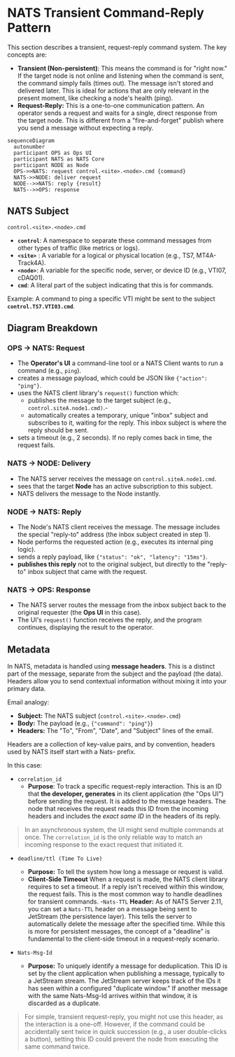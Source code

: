 # NATS Transient Command-Reply Pattern

This section describes a transient, request-reply command system. The key concepts are:

- **Transient (Non-persistent)**: This means the command is for "right now." If the target node is not online and listening when the command is sent, the command simply fails (times out). The message isn't stored and delivered later. This is ideal for actions that are only relevant in the present moment, like checking a node's health (ping).
- **Request-Reply:** This is a one-to-one communication pattern. An operator sends a request and waits for a single, direct response from the target node. This is different from a "fire-and-forget" publish where you send a message without expecting a reply.

```mermaid
sequenceDiagram
  autonumber
  participant OPS as Ops UI
  participant NATS as NATS Core
  participant NODE as Node
  OPS->>NATS: request control.<site>.<node>.cmd {command}
  NATS->>NODE: deliver request
  NODE-->>NATS: reply {result}
  NATS-->>OPS: response
```

## NATS Subject

`control.<site>.<node>.cmd`


- **`control`**: A namespace to separate these command messages from other types of traffic (like metrics or logs).
- **`<site>`** : A variable for a logical or physical location (e.g., TS7, MT4A-Track4A).
- **`<node>`**: A variable for the specific node, server, or device ID (e.g., VTI07, cDAQ01).
- **`cmd`**: A literal part of the subject indicating that this is for commands.

Example: A command to ping a specific VTI might be sent to the subject **`control.TS7.VTI03.cmd`**.

## Diagram Breakdown

### OPS -> NATS: Request

- The **Operator's UI** a command-line tool or a NATS Client wants to run a command (e.g., `ping`).
- creates a message payload, which could be JSON like `{"action": "ping"}`.
- uses the NATS client library's `request()` function which: 
	- publishes the message to the target subject (e.g., `control.siteA.node1.cmd)`.- 
	- automatically creates a temporary, unique "inbox" subject and subscribes to it, waiting for the reply. This inbox subject is where the reply should be sent.
- sets a timeout (e.g., 2 seconds). If no reply comes back in time, the request fails.

### NATS -> NODE: Delivery

- The NATS server receives the message on `control.siteA.node1.cmd`.
- sees that the target **Node** has an active subscription to this subject.
- NATS delivers the message to the Node instantly.

### NODE -> NATS: Reply

- The Node's NATS client receives the message. The message includes the special "reply-to" address (the inbox subject created in step 1).
- Node performs the requested action (e.g., executes its internal ping logic).
- sends a reply payload, like `{"status": "ok", "latency": "15ms"}`.
- **publishes this reply** not to the original subject, but directly to the "reply-to" inbox subject that came with the request.

### NATS -> OPS: Response

- The NATS server routes the message from the inbox subject back to the original requester (the **Ops UI** in this case).
- The UI's `request()` function receives the reply, and the program continues, displaying the result to the operator.

## Metadata

In NATS, metadata is handled using **message headers**. This is a distinct part of the message, separate from the subject and the payload (the data). Headers allow you to send contextual information without mixing it into your primary data.

Email analogy:
- **Subject:** The NATS subject (`control.<site>.<node>.cmd`)
- **Body:** The payload (e.g., `{"command": "ping"}`)
- **Headers:** The "To", "From", "Date", and "Subject" lines of the email.

Headers are a collection of key-value pairs, and by convention, headers used by NATS itself start with a Nats- prefix.

In this case:

- `correlation_id`
	- **Purpose**: To track a specific request-reply interaction. This is an ID that **the developer, generates** in its client application (the "Ops UI") before sending the request. It is added to the message headers. The node that receives the request reads this ID from the incoming headers and includes the *exact same ID* in the headers of its reply.
	
> In an asynchronous system, the UI might send multiple commands at once. The `correlation_id` is the only reliable way to match an incoming response to the exact request that initiated it.

- `deadline/ttl (Time To Live)`
	- **Purpose:** To tell the system how long a message or request is valid.
	- **Client-Side Timeout** When a request is made, the NATS client library requires to set a timeout. If a reply isn't received within this window, the request fails. This is the most common way to handle deadlines for transient commands.
	-`Nats-TTL` **Header:** As of NATS Server 2.11, you can set a `Nats-TTL` header on a message being sent to JetStream (the persistence layer). This tells the server to automatically delete the message after the specified time. While this is more for persistent messages, the concept of a "deadline" is fundamental to the client-side timeout in a request-reply scenario.

- `Nats-Msg-Id`

	- **Purpose:** To uniquely identify a message for deduplication. This ID is set by the client application when publishing a message, typically to a JetStream stream. The JetStream server keeps track of the IDs it has seen within a configured "duplicate window." If another message with the same Nats-Msg-Id arrives within that window, it is discarded as a duplicate.  

> For simple, transient request-reply, you might not use this header, as the interaction is a one-off. However, if the command could be accidentally sent twice in quick succession (e.g., a user double-clicks a button), setting this ID could prevent the node from executing the same command twice.

